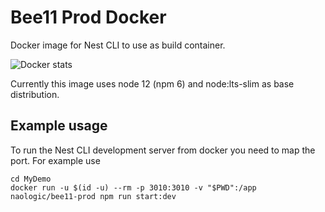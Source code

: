 # Bee11 Prod Docker

Docker image for Nest CLI to use as build container.


![Docker stats](https://dockeri.co/image/naologic/bee11-prod)


Currently this image uses node 12 (npm 6) and node:lts-slim as base distribution.

## Example usage 

To run the Nest CLI development server from docker you need to map the port.
For example use
```
cd MyDemo
docker run -u $(id -u) --rm -p 3010:3010 -v "$PWD":/app naologic/bee11-prod npm run start:dev
```
